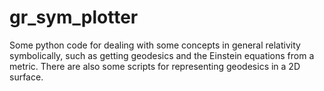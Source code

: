 # gr_sym_plotter

Some python code for dealing with some concepts in general relativity symbolically, such as getting geodesics and the Einstein equations from a metric. There are also some scripts for representing geodesics in a 2D surface.
